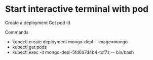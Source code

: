 # Start interactive terminal with pod

Create a deployment
Get pod id

Commands

* kubectl create deployment mongo-depl --image=mongo
* kubectl get pods
* kubectl exec -it mongo-depl-5fd6b7d4b4-txf7z -- bin/bash
